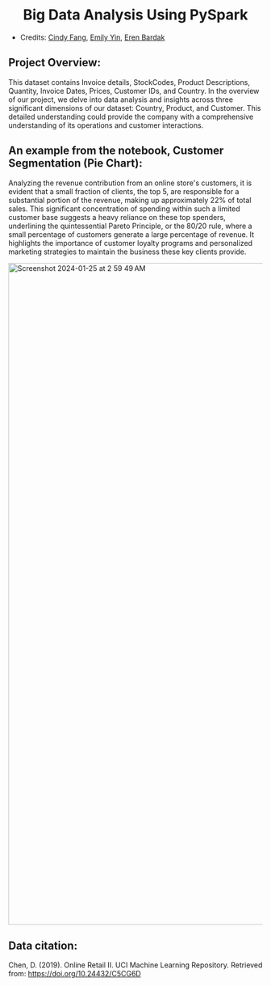 # <h1 align="center">Big Data Analysis Using PySpark</h1>

- Credits:  <a href="https://github.com/138905247">Cindy Fang</a>, <a href="https://github.com/ytyx">Emily Yin</a>,  <a href="https://github.com/eren-bardak">Eren Bardak</a>

## Project Overview:

  This dataset contains Invoice details, StockCodes, Product Descriptions, Quantity, Invoice Dates, Prices, Customer IDs, and Country. In the overview of our project, we delve into data analysis and insights across three significant dimensions of our dataset: Country, Product, and Customer. This detailed understanding could provide the company with a comprehensive understanding of its operations and customer interactions.

## An example from the notebook, Customer Segmentation (Pie Chart):

  Analyzing the revenue contribution from an online store's customers, it is evident that a small fraction of clients, the top 5, are responsible for a substantial portion of the revenue, making up approximately 22% of total sales. This significant concentration of spending within such a limited customer base suggests a heavy reliance on these top spenders, underlining the quintessential Pareto Principle, or the 80/20 rule, where a small percentage of customers generate a large percentage of revenue. It highlights the importance of customer loyalty programs and personalized marketing strategies to maintain the business these key clients provide.

<img width="1309" alt="Screenshot 2024-01-25 at 2 59 49 AM" src="https://github.com/eren-bardak/BigDataAnalysisUsingPySpark/assets/138029233/12f836be-942b-4d9e-94af-6872349df081">
  

## Data citation: 
Chen, D. (2019). Online Retail II. UCI Machine Learning Repository. Retrieved from: https://doi.org/10.24432/C5CG6D
